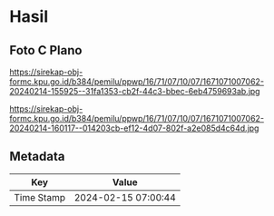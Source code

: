 # Hasil

## Foto C Plano

https://sirekap-obj-formc.kpu.go.id/b384/pemilu/ppwp/16/71/07/10/07/1671071007062-20240214-155925--31fa1353-cb2f-44c3-bbec-6eb4759693ab.jpg

https://sirekap-obj-formc.kpu.go.id/b384/pemilu/ppwp/16/71/07/10/07/1671071007062-20240214-160117--014203cb-ef12-4d07-802f-a2e085d4c64d.jpg


## Metadata

| Key        | Value               |
| ---------- | ------------------- |
| Time Stamp | 2024-02-15 07:00:44 |



